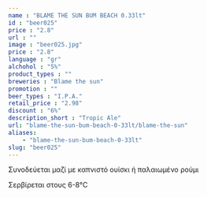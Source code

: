 ```yaml
---
name : "BLAME THE SUN BUM BEACH 0.33lt"
id : "beer025"
price : "2.8"
url : ""
image : "beer025.jpg"
price : "2.8"
language : "gr"
alchohol : "5%"
product_types : ""
breweries : "Blame the sun"
promotion : ""
beer_types : "I.P.A."
retail_price : "2.98"
discount : "6%"
description_short : "Tropic Ale"
url: "blame-the-sun-bum-beach-0-33lt/blame-the-sun"
aliases: 
    - "blame-the-sun-bum-beach-0-33lt"
slug: "beer025"
---
```


Συνοδεύεται μαζί με καπνιστό ουίσκι ή παλαιωμένο ρούμι

Σερβίρεται στους 6-8°C